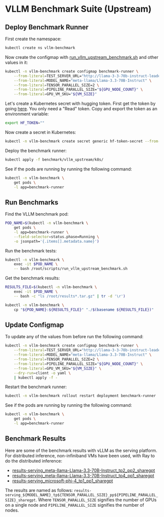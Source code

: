 # VLLM Benchmark Suite (Upstream)

## Deploy Benchmark Runner

First create the namespace:

```bash
kubectl create ns vllm-benchmark
```

Now create the configmap with [run_vllm_upstream_benchmark.sh](run_vllm_upstream_benchmark.sh) and other values in it:

```bash
kubectl -n vllm-benchmark create configmap benchmark-runner \
    --from-literal=TEST_SERVER_URL="http://llama-3-3-70b-instruct-leader.default:8000" \
    --from-literal=MODEL_NAME="meta-llama/Llama-3.3-70B-Instruct" \
    --from-literal=TENSOR_PARALLEL_SIZE=2 \
    --from-literal=PIPELINE_PARALLEL_SIZE="${GPU_NODE_COUNT}" \
    --from-literal=GPU_VM_SKU="${VM_SIZE}"
```

Let's create a Kubernetes secret with hugging token. First get the token by going [here](https://huggingface.co/settings/tokens). You only need a "Read" token. Copy and export the token as an environment variable:

```bash
export HF_TOKEN=""
```

Now create a secret in Kubernetes:

```bash
kubectl -n vllm-benchmark create secret generic hf-token-secret --from-literal token=${HF_TOKEN}
```

Deploy the benchmark runner:

```bash
kubectl apply -f benchmark/vllm_upstream/k8s/
```

See if the pods are running by running the following command:

```bash
kubectl -n vllm-benchmark \
    get pods \
    -l app=benchmark-runner
```

## Run Benchmarks

Find the VLLM benchmark pod:

```bash
POD_NAME=$(kubectl -n vllm-benchmark \
    get pods \
    -l app=benchmark-runner \
    --field-selector=status.phase=Running \
    -o jsonpath='{.items[].metadata.name}')
```

Run the benchmark tests:

```bash
kubectl -n vllm-benchmark \
    exec -it $POD_NAME \
    -- bash /root/scripts/run_vllm_upstream_benchmark.sh
```

Get the benchmark results:

```bash
RESULTS_FILE=$(kubectl -n vllm-benchmark \
    exec -it $POD_NAME \
    -- bash -c "ls /root/results*.tar.gz" | tr -d '\r')

kubectl -n vllm-benchmark \
    cp "${POD_NAME}:${RESULTS_FILE}" "./$(basename ${RESULTS_FILE})"
```

## Update Configmap

To update any of the values from before run the following command:

```bash
kubectl -n vllm-benchmark create configmap benchmark-runner \
    --from-literal=TEST_SERVER_URL="http://llama-3-3-70b-instruct-leader.default:8000" \
    --from-literal=MODEL_NAME="meta-llama/Llama-3.3-70B-Instruct" \
    --from-literal=TENSOR_PARALLEL_SIZE=2 \
    --from-literal=PIPELINE_PARALLEL_SIZE="${GPU_NODE_COUNT}" \
    --from-literal=GPU_VM_SKU="${VM_SIZE}" \
    --dry-run=client -o yaml \
    | kubectl apply -f -
```

Restart the benchmark runner:

```bash
kubectl -n vllm-benchmark rollout restart deployment benchmark-runner
```

See if the pods are running by running the following command:

```bash
kubectl -n vllm-benchmark \
    get pods \
    -l app=benchmark-runner
```

## Benchmark Results

Here are some of the benchmark results with vLLM as the serving platform. For distributed inference, non-infiniband VMs have been used, with Ray to do the distributed inference:

- [results-serving_meta-llama-Llama-3.3-70B-Instruct_tp2_pp2_sharegpt](https://gist.github.com/surajssd/9e99362736af03575a8c34b46ac8e1bc)
- [results-serving_meta-llama-Llama-3.3-70B-Instruct_tp4_pp1_sharegpt](https://gist.github.com/surajssd/eef8ebf83cadd690f6fb4ee87b30fe1a)
- [results-serving_microsoft-phi-4_tp1_pp1_sharegpt](https://gist.github.com/surajssd/a1e546da84999df665cd9131f5ab64e0)

The results are named as follows: `results-serving_${MODEL_NAME}_tp${TENSOR_PARALLEL_SIZE}_pp${PIPELINE_PARALLEL_SIZE}_sharegpt`. Where `TENSOR_PARALLEL_SIZE` signifies the number of GPUs on a single node and `PIPELINE_PARALLEL_SIZE` signifies the number of nodes.
